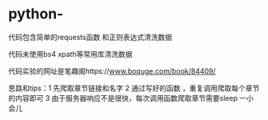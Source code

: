 # python-
代码包含简单的requests函数 和正则表达式清洗数据

代码未使用bs4 xpath等常用库清洗数据 

代码实验的网址是笔趣阁https://www.boquge.com/book/84409/ 

思路和tips：1 先爬取章节链接和名字
            2 通过写好的函数 ，重复调用爬取每个章节的内容即可
            3 由于服务器响应不是很快，每次调用函数爬取章节需要sleep 一小会儿
      
